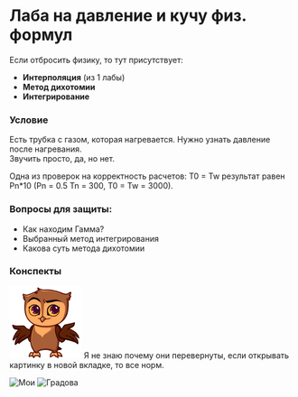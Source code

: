 # Лаба на давление и кучу физ. формул

Если отбросить физику, то тут присутствует:
* **Интерполяция** (из 1 лабы)
* **Метод дихотомии**
* **Интегрирование**

### Условие
Есть трубка с газом, которая нагревается. Нужно узнать давление после нагревания.  
Звучить просто, да, но нет.

Одна из проверок на корректность расчетов: T0 = Tw  результат равен Pn*10 (Pn = 0.5 Tn = 300, T0 = Tw = 3000).  

### **Вопросы для защиты:**  
* Как находим Гамма?
* Выбранный метод интегрирования
* Какова суть метода дихотомии

### Конспекты
![hz](https://raw.githubusercontent.com/Winterpuma/universe/master/1-2415-128.png)
Я не знаю почему они перевернуты, если открывать картинку в новой вкладке, то все норм.  

![Мои](https://raw.githubusercontent.com/Winterpuma/bmstu_computational-algorithms/master/lab_5/info.jpg)
![Градова](https://raw.githubusercontent.com/Winterpuma/bmstu_computational-algorithms/master/lab_5/info2.jpg)
